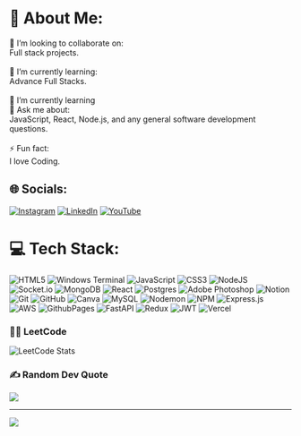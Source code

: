 # 💫 About Me:
👯 I’m looking to collaborate on: <br>Full stack projects.<br><br>🌱 I’m currently learning: <br>Advance Full Stacks.<br><br>🌱 I’m currently learning<br>💬 Ask me about:<br>JavaScript, React, Node.js, and any general software development questions.<br><br>⚡ Fun fact: <br>I love Coding.


## 🌐 Socials:
[![Instagram](https://img.shields.io/badge/Instagram-%23E4405F.svg?logo=Instagram&logoColor=white)]([https://instagram.com/iavaneeshjaiswal](https://www.instagram.com/this.avaneesh/)) [![LinkedIn](https://img.shields.io/badge/LinkedIn-%230077B5.svg?logo=linkedin&logoColor=white)](https://linkedin.com/in/avaneeshjaiswal) [![YouTube](https://img.shields.io/badge/YouTube-%23FF0000.svg?logo=YouTube&logoColor=white)](https://youtube.com/@iavaneeshjaiswal) 

# 💻 Tech Stack:
![HTML5](https://img.shields.io/badge/html5-%23E34F26.svg?style=for-the-badge&logo=html5&logoColor=white) ![Windows Terminal](https://img.shields.io/badge/Windows%20Terminal-%234D4D4D.svg?style=for-the-badge&logo=windows-terminal&logoColor=white) ![JavaScript](https://img.shields.io/badge/javascript-%23323330.svg?style=for-the-badge&logo=javascript&logoColor=%23F7DF1E) ![CSS3](https://img.shields.io/badge/css3-%231572B6.svg?style=for-the-badge&logo=css3&logoColor=white) ![NodeJS](https://img.shields.io/badge/node.js-6DA55F?style=for-the-badge&logo=node.js&logoColor=white) ![Socket.io](https://img.shields.io/badge/Socket.io-black?style=for-the-badge&logo=socket.io&badgeColor=010101) ![MongoDB](https://img.shields.io/badge/MongoDB-%234ea94b.svg?style=for-the-badge&logo=mongodb&logoColor=white) ![React](https://img.shields.io/badge/react-%2320232a.svg?style=for-the-badge&logo=react&logoColor=%2361DAFB) ![Postgres](https://img.shields.io/badge/postgres-%23316192.svg?style=for-the-badge&logo=postgresql&logoColor=white) ![Adobe Photoshop](https://img.shields.io/badge/adobe%20photoshop-%2331A8FF.svg?style=for-the-badge&logo=adobe%20photoshop&logoColor=white) ![Notion](https://img.shields.io/badge/Notion-%23000000.svg?style=for-the-badge&logo=notion&logoColor=white) ![Git](https://img.shields.io/badge/git-%23F05033.svg?style=for-the-badge&logo=git&logoColor=white) ![GitHub](https://img.shields.io/badge/github-%23121011.svg?style=for-the-badge&logo=github&logoColor=white) ![Canva](https://img.shields.io/badge/Canva-%2300C4CC.svg?style=for-the-badge&logo=Canva&logoColor=white) ![MySQL](https://img.shields.io/badge/mysql-4479A1.svg?style=for-the-badge&logo=mysql&logoColor=white) ![Nodemon](https://img.shields.io/badge/NODEMON-%23323330.svg?style=for-the-badge&logo=nodemon&logoColor=%BBDEAD) ![NPM](https://img.shields.io/badge/NPM-%23CB3837.svg?style=for-the-badge&logo=npm&logoColor=white) ![Express.js](https://img.shields.io/badge/express.js-%23404d59.svg?style=for-the-badge&logo=express&logoColor=%2361DAFB) ![AWS](https://img.shields.io/badge/AWS-%23FF9900.svg?style=for-the-badge&logo=amazon-aws&logoColor=white) ![GithubPages](https://img.shields.io/badge/github%20pages-121013?style=for-the-badge&logo=github&logoColor=white) ![FastAPI](https://img.shields.io/badge/FastAPI-005571?style=for-the-badge&logo=fastapi) 
![Redux](https://img.shields.io/badge/redux-%23593d88.svg?style=for-the-badge&logo=redux&logoColor=white) ![JWT](https://img.shields.io/badge/JWT-black?style=for-the-badge&logo=JSON%20web%20tokens) ![Vercel](https://img.shields.io/badge/vercel-%23000000.svg?style=for-the-badge&logo=vercel&logoColor=white)

### 🧑‍💻 LeetCode
![LeetCode Stats](https://leetcard.jacoblin.cool/avaneeshjaiswal?theme=light&font=Baloo%202&ext=heatmap)
### ✍️ Random Dev Quote
![](https://quotes-github-readme.vercel.app/api?type=horizontal&theme=radical)

---
[![](https://visitcount.itsvg.in/api?id=iavaneeshjaiswal&icon=0&color=0)](https://visitcount.itsvg.in)
